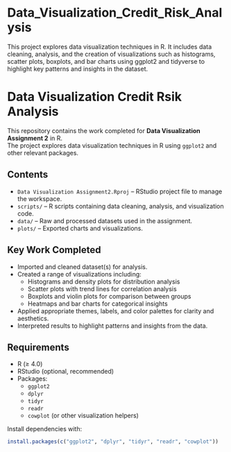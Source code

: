 # Data_Visualization_Credit_Risk_Analysis
This project explores data visualization techniques in R. It includes data cleaning, analysis, and the creation of visualizations such as histograms, scatter plots, boxplots, and bar charts using ggplot2 and tidyverse to highlight key patterns and insights in the dataset.

# Data Visualization Credit Rsik Analysis

This repository contains the work completed for **Data Visualization Assignment 2** in R.  
The project explores data visualization techniques in R using `ggplot2` and other relevant packages.

## Contents

- `Data Visualization Assignment2.Rproj` – RStudio project file to manage the workspace.
- `scripts/` – R scripts containing data cleaning, analysis, and visualization code.
- `data/` – Raw and processed datasets used in the assignment.
- `plots/` – Exported charts and visualizations.

## Key Work Completed

- Imported and cleaned dataset(s) for analysis.
- Created a range of visualizations including:
  - Histograms and density plots for distribution analysis
  - Scatter plots with trend lines for correlation analysis
  - Boxplots and violin plots for comparison between groups
  - Heatmaps and bar charts for categorical insights
- Applied appropriate themes, labels, and color palettes for clarity and aesthetics.
- Interpreted results to highlight patterns and insights from the data.

## Requirements

- R (≥ 4.0)
- RStudio (optional, recommended)
- Packages:
  - `ggplot2`
  - `dplyr`
  - `tidyr`
  - `readr`
  - `cowplot` (or other visualization helpers)

Install dependencies with:

```r
install.packages(c("ggplot2", "dplyr", "tidyr", "readr", "cowplot"))
